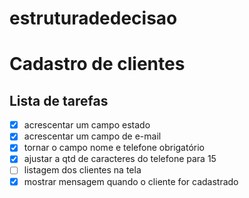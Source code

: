 # estruturadedecisao
 
# Cadastro de clientes
## Lista de tarefas
 
- [X] acrescentar um campo estado
- [x] acrescentar um campo de e-mail
- [x] tornar o campo nome e telefone obrigatório
- [x] ajustar a qtd de caracteres do telefone para 15
- [ ] listagem dos clientes na tela
- [x] mostrar mensagem quando o cliente for cadastrado